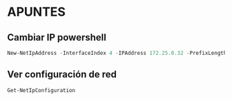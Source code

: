 # APUNTES

## Cambiar IP powershell
```powershell
New-NetIpAddress -InterfaceIndex 4 -IPAddress 172.25.0.32 -PrefixLength 16 -DefaultGateway 172.25.0.1
```

## Ver configuración de red
```powershell
Get-NetIpConfiguration
```